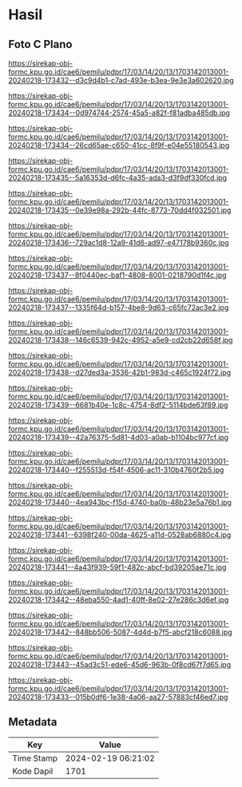 # Hasil

## Foto C Plano

https://sirekap-obj-formc.kpu.go.id/cae6/pemilu/pdpr/17/03/14/20/13/1703142013001-20240218-173432--d3c9d4b1-c7ad-493e-b3ea-9e3e3a602620.jpg

https://sirekap-obj-formc.kpu.go.id/cae6/pemilu/pdpr/17/03/14/20/13/1703142013001-20240218-173434--0d974744-2574-45a5-a82f-f81adba485db.jpg

https://sirekap-obj-formc.kpu.go.id/cae6/pemilu/pdpr/17/03/14/20/13/1703142013001-20240218-173434--26cd65ae-c650-41cc-8f9f-e04e55180543.jpg

https://sirekap-obj-formc.kpu.go.id/cae6/pemilu/pdpr/17/03/14/20/13/1703142013001-20240218-173435--5a16353d-d6fc-4a35-ada3-d3f9df330fcd.jpg

https://sirekap-obj-formc.kpu.go.id/cae6/pemilu/pdpr/17/03/14/20/13/1703142013001-20240218-173435--0e39e98a-292b-44fc-8773-70dd4f032501.jpg

https://sirekap-obj-formc.kpu.go.id/cae6/pemilu/pdpr/17/03/14/20/13/1703142013001-20240218-173436--729ac1d8-12a9-41d6-ad97-e47178b9360c.jpg

https://sirekap-obj-formc.kpu.go.id/cae6/pemilu/pdpr/17/03/14/20/13/1703142013001-20240218-173437--8f0440ec-baf1-4808-8001-0218790d1f4c.jpg

https://sirekap-obj-formc.kpu.go.id/cae6/pemilu/pdpr/17/03/14/20/13/1703142013001-20240218-173437--1335f64d-b157-4be8-9d63-c65fc72ac3e2.jpg

https://sirekap-obj-formc.kpu.go.id/cae6/pemilu/pdpr/17/03/14/20/13/1703142013001-20240218-173438--146c6539-942c-4952-a5e9-cd2cb22d658f.jpg

https://sirekap-obj-formc.kpu.go.id/cae6/pemilu/pdpr/17/03/14/20/13/1703142013001-20240218-173438--d27ded3a-3536-42b1-983d-c465c1924f72.jpg

https://sirekap-obj-formc.kpu.go.id/cae6/pemilu/pdpr/17/03/14/20/13/1703142013001-20240218-173439--6681b40e-1c8c-4754-8df2-5114bde63f89.jpg

https://sirekap-obj-formc.kpu.go.id/cae6/pemilu/pdpr/17/03/14/20/13/1703142013001-20240218-173439--42a76375-5d81-4d03-a0ab-b1104bc977cf.jpg

https://sirekap-obj-formc.kpu.go.id/cae6/pemilu/pdpr/17/03/14/20/13/1703142013001-20240218-173440--f255513d-f54f-4506-ac11-310b4760f2b5.jpg

https://sirekap-obj-formc.kpu.go.id/cae6/pemilu/pdpr/17/03/14/20/13/1703142013001-20240218-173440--4ea943bc-f15d-4740-ba0b-48b23e5a76b1.jpg

https://sirekap-obj-formc.kpu.go.id/cae6/pemilu/pdpr/17/03/14/20/13/1703142013001-20240218-173441--6398f240-00da-4625-a11d-0528ab6880c4.jpg

https://sirekap-obj-formc.kpu.go.id/cae6/pemilu/pdpr/17/03/14/20/13/1703142013001-20240218-173441--4a43f939-59f1-482c-abcf-bd39205ae71c.jpg

https://sirekap-obj-formc.kpu.go.id/cae6/pemilu/pdpr/17/03/14/20/13/1703142013001-20240218-173442--48eba550-4ad1-40ff-8e02-27e286c3d6ef.jpg

https://sirekap-obj-formc.kpu.go.id/cae6/pemilu/pdpr/17/03/14/20/13/1703142013001-20240218-173442--848bb506-5087-4d4d-b7f5-abcf218c6088.jpg

https://sirekap-obj-formc.kpu.go.id/cae6/pemilu/pdpr/17/03/14/20/13/1703142013001-20240218-173443--45ad3c51-ede6-45d6-963b-0f8cd67f7d65.jpg

https://sirekap-obj-formc.kpu.go.id/cae6/pemilu/pdpr/17/03/14/20/13/1703142013001-20240218-173433--015b0df6-1e38-4a06-aa27-57883cf46ed7.jpg


## Metadata

| Key        | Value               |
| ---------- | ------------------- |
| Time Stamp | 2024-02-19 06:21:02 |
| Kode Dapil | 1701                |



